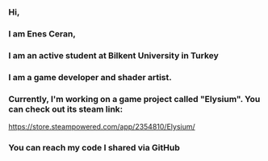 ### Hi, 
### I am Enes Ceran,
### I am an active student at Bilkent University in Turkey
### I am a game developer and shader artist.
### Currently, I'm working on a game project called "Elysium". You can check out its steam link:
https://store.steampowered.com/app/2354810/Elysium/

### You can reach my code I shared via GitHub

